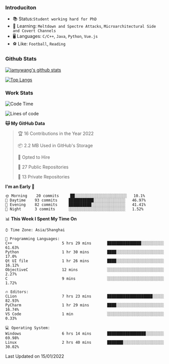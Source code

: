 ### Introduciton

- 📚 Status:`Student working hard for PhD`
- 🔎 Learning: `Meltdown and Spectre Attacks`, `Microarchitectural Side and Covert Channels`
- 🖥️ Languages: `C/C++`, `Java`, `Python`, `Vue.js`
- ⚽ Like: `Football`, `Reading`

### Github Stats

[![iamywang's github stats](https://github-readme-stats.vercel.app/api?username=iamywang&count_private=true&show_icons=true)]()

[![Top Langs](https://github-readme-stats.vercel.app/api/top-langs/?username=iamywang&layout=compact)]()

### Work Stats

<!--START_SECTION:waka-->
![Code Time](http://img.shields.io/badge/Code%20Time-76%20hrs%2040%20mins-blue)

![Lines of code](https://img.shields.io/badge/From%20Hello%20World%20I%27ve%20Written-537%20Thousand%20lines%20of%20code-blue)

**🐱 My GitHub Data** 

> 🏆 16 Contributions in the Year 2022
 > 
> 📦 2.2 MB Used in GitHub's Storage 
 > 
> 💼 Opted to Hire
 > 
> 📜 27 Public Repositories 
 > 
> 🔑 13 Private Repositories  
 > 
**I'm an Early 🐤** 

```text
🌞 Morning    20 commits     ██░░░░░░░░░░░░░░░░░░░░░░░   10.1% 
🌆 Daytime    93 commits     ███████████░░░░░░░░░░░░░░   46.97% 
🌃 Evening    82 commits     ██████████░░░░░░░░░░░░░░░   41.41% 
🌙 Night      3 commits      ░░░░░░░░░░░░░░░░░░░░░░░░░   1.52%

```


📊 **This Week I Spent My Time On** 

```text
⌚︎ Time Zone: Asia/Shanghai

💬 Programming Languages: 
C++                      5 hrs 29 mins       ███████████████░░░░░░░░░░   61.63% 
Python                   1 hr 30 mins        ████░░░░░░░░░░░░░░░░░░░░░   17.0% 
Qt UI file               1 hr 26 mins        ████░░░░░░░░░░░░░░░░░░░░░   16.12% 
ObjectiveC               12 mins             ░░░░░░░░░░░░░░░░░░░░░░░░░   2.27% 
C                        9 mins              ░░░░░░░░░░░░░░░░░░░░░░░░░   1.72%

🔥 Editors: 
CLion                    7 hrs 23 mins       ████████████████████░░░░░   82.93% 
PyCharm                  1 hr 29 mins        ████░░░░░░░░░░░░░░░░░░░░░   16.74% 
VS Code                  1 min               ░░░░░░░░░░░░░░░░░░░░░░░░░   0.33%

💻 Operating System: 
Windows                  6 hrs 14 mins       █████████████████░░░░░░░░   69.98% 
Linux                    2 hrs 40 mins       ███████░░░░░░░░░░░░░░░░░░   30.02%

```


 Last Updated on 15/01/2022
<!--END_SECTION:waka-->
